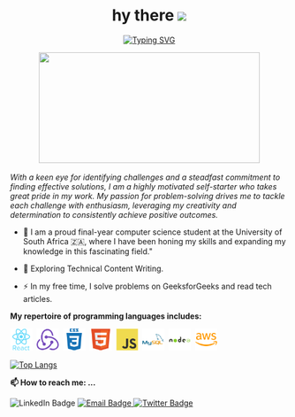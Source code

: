 
<div id="header" align="center">
  <h1>
  hy there
  <img src="https://media.giphy.com/media/hvRJCLFzcasrR4ia7z/giphy.gif" width="30px"/>
</h1>

<a href="https://git.io/typing-svg"><img src="https://readme-typing-svg.herokuapp.com?font=Fira+Code&pause=1000&color=B1346A&width=435&lines=I'm+Nela%2C+I+am+a+software+engineer;+I'm+proud+to+be+a+software+engineer;I+feel+incredibly+fortunate+;Passionate+about+what+i+do;I'm+grateful+for+it+every+day." alt="Typing SVG" /></a>
  <div align="center">
  <img src="https://media.giphy.com/media/xT9IgzoKnwFNmISR8I/giphy.gif" width="400" height="200"/>
</div>
</div>
  
  
_*With a keen eye for identifying challenges and a steadfast commitment to finding effective solutions, I am a highly motivated self-starter who takes great pride in my work. My passion for problem-solving drives me to tackle each challenge with enthusiasm, leveraging my creativity and determination to consistently achieve positive outcomes.*_


- 🔭 I am a proud final-year computer science student at the University of South Africa :south_africa:, where I have been honing my skills and expanding my knowledge       in this fascinating field."

- :seedling: Exploring Technical Content Writing.

- :zap: In my free time, I solve problems on GeeksforGeeks and read tech articles.

**My repertoire of programming languages includes:**
<div>
  
  <img src="https://github.com/devicons/devicon/blob/master/icons/react/react-original-wordmark.svg" title="React" alt="React" width="40" height="40"/>&nbsp;
<img src="https://github.com/devicons/devicon/blob/master/icons/redux/redux-original.svg" title="Redux" alt="Redux " width="40" height="40"/>&nbsp;
  <img src="https://github.com/devicons/devicon/blob/master/icons/css3/css3-plain-wordmark.svg"  title="CSS3" alt="CSS" width="40" height="40"/>&nbsp;
  <img src="https://github.com/devicons/devicon/blob/master/icons/html5/html5-original.svg" title="HTML5" alt="HTML" width="40" height="40"/>&nbsp;
  <img src="https://github.com/devicons/devicon/blob/master/icons/javascript/javascript-original.svg" title="JavaScript" alt="JavaScript" width="40" height="40"/>&nbsp;
  <img src="https://github.com/devicons/devicon/blob/master/icons/mysql/mysql-original-wordmark.svg" title="MySQL"  alt="MySQL" width="40" height="40"/>&nbsp;
  <img src="https://github.com/devicons/devicon/blob/master/icons/nodejs/nodejs-original-wordmark.svg" title="NodeJS" alt="NodeJS" width="40" height="40"/>&nbsp;
  <img src="https://github.com/devicons/devicon/blob/master/icons/amazonwebservices/amazonwebservices-plain-wordmark.svg" title="AWS" alt="AWS" width="40" height="40"/>&nbsp;
</div>





[![Top Langs](https://github-readme-stats.vercel.app/api/top-langs/?username=nellencr&layout=compact&theme=vision-friendly-dark)](https://github.com/anuraghazra/github-readme-stats)


**📫 How to reach me: ...**
<div id="badges" align="center>
  <a href="https://www.linkedin.com/in/nela-komane-8866b9192/">
    <img src="https://img.shields.io/badge/LinkedIn-blue?style=for-the-badge&logo=linkedin&logoColor=white" alt="LinkedIn Badge"/>
  </a>
  <a href="mailto:nellencr@gmail.comL">
   <img src="https://img.shields.io/badge/Email-%23D14836.svg?style=for-the-badge&logo=email&logoColor=white" alt="Email Badge"/>
  </a>
  <a href="https://twitter.com/Nella75794271">
    <img src="https://img.shields.io/badge/Twitter-blue?style=for-the-badge&logo=twitter&logoColor=white" alt="Twitter Badge"/>
  </a>
</div>
  
  <img src="https://komarev.com/ghpvc/?username=nellencr&style=flat-square&color=blue" alt=""/>
</div>
